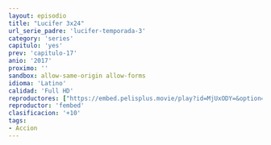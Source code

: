 ```yaml
---
layout: episodio
title: "Lucifer 3x24"
url_serie_padre: 'lucifer-temporada-3'
category: 'series'
capitulo: 'yes'
prev: 'capitulo-17'
anio: '2017'
proximo: ''
sandbox: allow-same-origin allow-forms
idioma: 'Latino'
calidad: 'Full HD'
reproductores: ["https://embed.pelisplus.movie/play?id=MjUxODY=&option=latin"]
reproductor: 'fembed'
clasificacion: '+10'
tags:
- Accion
---
```












